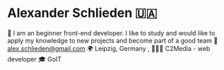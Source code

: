 # Alexander Schlieden 🇺🇦
📖 I am an beginner front-end developer. I like to study and would like to apply my knowledge to new projects and become part of a good team
📩 alex.schlieden@gmail.com
🌍 Leipzig, Germany ,
🧑🏻‍💻 C2Media - web developer 
🎓 GoIT 
